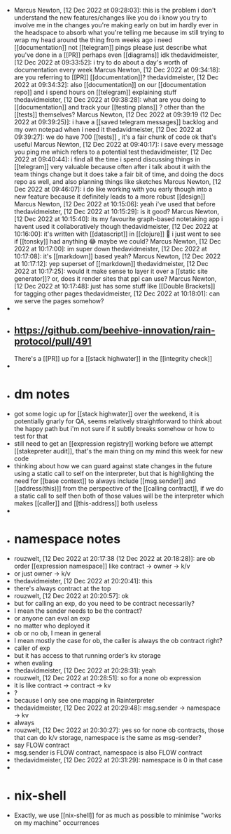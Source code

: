 - Marcus Newton, [12 Dec 2022 at 09:28:03]:
  this is the problem
  i don't understand the new features/changes like you do
  i know you try to involve me in the changes you're making early on but im hardly ever in the headspace to absorb what you're telling me
  because im still trying to wrap my head around the thing from weeks ago
  i need [[documentation]] 
  not [[telegram]] pings
  please just describe what you've done in a [[PR]]
  perhaps even [[diagrams]] idk
  thedavidmeister, [12 Dec 2022 at 09:33:52]:
  i try to do about a day's worth of documentation every week
  Marcus Newton, [12 Dec 2022 at 09:34:18]:
  are you referring to [[PR]] [[documentation]]?
  thedavidmeister, [12 Dec 2022 at 09:34:32]:
  also [[documentation]] on our [[documentation repo]]
  and i spend hours on [[telegram]] explaining stuff
  thedavidmeister, [12 Dec 2022 at 09:38:28]:
  what are you doing to [[documentation]] and track your [[testing plans]] ?
  other than the [[tests]] themselves?
  Marcus Newton, [12 Dec 2022 at 09:39:19 (12 Dec 2022 at 09:39:25)]:
  i have a [[saved telegram messages]] backlog and my own notepad when i need it
  thedavidmeister, [12 Dec 2022 at 09:39:27]:
  we do have 700 [[tests]] , it's a fair chunk of code
  ok that's useful
  Marcus Newton, [12 Dec 2022 at 09:40:17]:
  i save every message you ping me
  which refers to a potential test
  thedavidmeister, [12 Dec 2022 at 09:40:44]:
  i find all the time i spend discussing things in [[telegram]] very valuable because often after i talk about it with the team things change
  but it does take a fair bit of time, and doing the docs repo as well, and also planning things like sketches
  Marcus Newton, [12 Dec 2022 at 09:46:07]:
  i do like working with you early though
  into a new feature
  because it definitely leads to a more robust [[design]]
  Marcus Newton, [12 Dec 2022 at 10:15:06]:
  yeah i've used that before
  thedavidmeister, [12 Dec 2022 at 10:15:29]:
  is it good?
  Marcus Newton, [12 Dec 2022 at 10:15:40]:
  its my favourite graph-based notetaking app
  i havent used it collaboratively though
  thedavidmeister, [12 Dec 2022 at 10:16:00]:
  it's written with [[datascript]] in [[clojure]] 🙂
  i just went to see if [[tonsky]] had anything 😂
  maybe we could?
  Marcus Newton, [12 Dec 2022 at 10:17:00]:
  im super down
  thedavidmeister, [12 Dec 2022 at 10:17:08]:
  it's [[markdown]] based yeah?
  Marcus Newton, [12 Dec 2022 at 10:17:12]:
  yep
  superset of [[markdown]]
  thedavidmeister, [12 Dec 2022 at 10:17:25]:
  would it make sense to layer it over a [[static site generator]]?
  or, does it render sites that ppl can use?
  Marcus Newton, [12 Dec 2022 at 10:17:48]:
  just has some stuff like [[Double Brackets]] for tagging other pages
  thedavidmeister, [12 Dec 2022 at 10:18:01]:
  can we serve the pages somehow?
-
- ## https://github.com/beehive-innovation/rain-protocol/pull/491
  There's a [[PR]] up for a [[stack highwater]] in the [[integrity check]]
-
- # dm notes
- got some logic up for [[stack highwater]] over the weekend, it is potentially gnarly for QA, seems relatively straightforward to think about the happy path but i'm not sure if it subtly breaks somehow or how to test for that
- still need to get an [[expression registry]] working before we attempt [[stakepreter audit]], that's the main thing on my mind this week for new code
- thinking about how we can guard against state changes in the future using a static call to self on the interpreter, but that is highlighting the need for [[base context]] to always include [[msg.sender]] and [[address(this)]] from the perspective of the [[calling contract]], if we do a static call to self then both of those values will be the interpreter which makes [[caller]] and [[this-address]] both useless
-
- # namespace notes
- rouzwelt, [12 Dec 2022 at 20:17:38 (12 Dec 2022 at 20:18:28)]:
  are ob order [[expression namespace]] like contract -> owner -> k/v
- or just owner -> k/v
- thedavidmeister, [12 Dec 2022 at 20:20:41]:
  this
- there's always contract at the top
- rouzwelt, [12 Dec 2022 at 20:20:57]:
  ok
- but for calling an exp, do you need to be contract necessarily?
- I mean the sender needs to be the contract?
- or anyone can eval an exp
- no matter who deployed it
- ob or no ob, I mean in general
- I mean mostly the case for ob, the caller is always the ob contract right?
- caller of exp
- but it has access to that running order’s kv storage
- when evaling
- thedavidmeister, [12 Dec 2022 at 20:28:31]:
  yeah
- rouzwelt, [12 Dec 2022 at 20:28:51]:
  so for a none ob expression
- it is like contract -> contract -> kv
- ?
- because I only see one mapping in Rainterpreter
- thedavidmeister, [12 Dec 2022 at 20:29:48]:
  msg.sender -> namespace -> kv
- always
- rouzwelt, [12 Dec 2022 at 20:30:27]:
  yes so for none ob contracts, those that can do k/v storage, namespace is the same as msg-sender?
- say FLOW contract
- msg.sender is FLOW contract, namespace is also FLOW contract
- thedavidmeister, [12 Dec 2022 at 20:31:29]:
  namespace is 0 in that case
-
- # nix-shell
- Exactly, we use [[nix-shell]] for as much as possible to minimise "works on my machine" occurrences